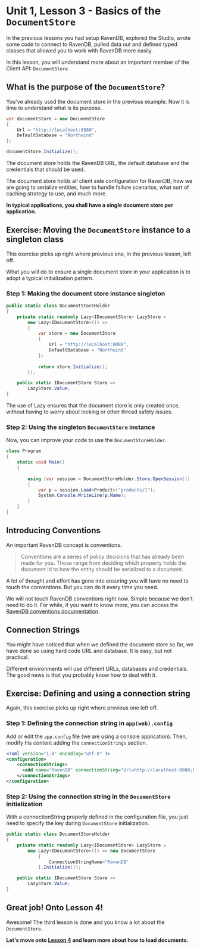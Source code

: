 # Unit 1, Lesson 3 - Basics of the `DocumentStore`

In the previous lessons you had setup RavenDB, explored the Studio, wrote
some code to connect to RavenDB, pulled data out and defined typed classes
that allowed you to work with RavenDB more easily.

In this lesson, you will understand more about an important member of the Client API:
`DocumentStore`.

## What is the purpose of the `DocumentStore`?

You've already used the document store in the previous example. Now it is time
to understand what is its purpose.

````csharp
var documentStore = new DocumentStore
{
    Url = "http://localhost:8080",
    DefaultDatabase = "Northwind"
};

documentStore.Initialize();
````

The document store holds the RavenDB URL, the default database and the credentials
that should be used.

The document store holds all client side configuration for RavenDB, how we are 
going to serialize entities, how to handle failure scenarios, what sort of caching
strategy to use, and much more.

**In  typical applications, you shall have a single document store per application.**

## Exercise: Moving the `DocumentStore` instance to a singleton class

This exercise picks up right where previous one, in the previous lesson, left off.

What you will do to ensure a single document store in your application is to adopt
a typical initialization pattern.

### Step 1: Making the document store instance singleton

````csharp
public static class DocumentStoreHolder
{
    private static readonly Lazy<IDocumentStore> LazyStore =
        new Lazy<IDocumentStore>(() => 
        {
            var store = new DocumentStore
            {
                Url = "http://localhost:8080",
                DefaultDatabase = "Northwind"
            };
            
            return store.Initialize();
        });

    public static IDocumentStore Store =>
        LazyStore.Value;
}
````

The use of Lazy ensures that the document store is only created once, without
having to worry about locking or other thread safety issues.

### Step 2: Using the singleton `DocumentStore` instance

Now, you can improve your code to use the `DocumentStoreHolder`.

````csharp
class Program
{
    static void Main()
    {
 
        using (var session = DocumentStoreHolder.Store.OpenSession())
        {
            var p = session.Load<Product>("products/1");
            System.Console.WriteLine(p.Name);
        }
    }
}
````

## Introducing Conventions

An important RavenDB concept is conventions.

> Conventions are a series of policy decisions that has already been made for you.
Those range from deciding which property holds the document id to how the entity
should be serialized to a document.

A lot of thought and effort has gone into ensuring you will have no need to touch
the conventions. But you can do it every time you need.

We will not touch RavenDB conventions right now. Simple because we don't need 
to do it. For while, if you want to know more, you can access the [RavenDB conventions
documentation](https://ravendb.net/docs/article-page/3.0/csharp/client-api/configuration/conventions/what-are-conventions).

## Connection Strings

You might have noticed that when we defined the document store so far, we
have done so using hard code URL and database. It is easy, but not practical.

Different environments will use different URLs, databases and credentials. The
good news is that you probably know how to deal with it. 

## Exercise: Defining and using a connection string

Again, this exercise picks up right where previous one left off.

### Step 1: Defining the connection string in `app(web).config`

Add or edit the `app.config` file (we are using a console application). Then,
modify his content adding the `connectionStrings` section.

````xml
<?xml version="1.0" encoding="utf-8" ?>
<configuration>
    <connectionStrings>
      <add name="RavenDB" connectionString="Url=http://localhost:8080;Database=Northwind"/>
    </connectionStrings>
</configuration>
````

### Step 2: Using the connection string in the `DocumentStore` initialization

With a connectionString properly defined in the configuration file, you just need
to specify the key during `DocumentStore` initialization.

````csharp
public static class DocumentStoreHolder
{
    private static readonly Lazy<IDocumentStore> LazyStore =
        new Lazy<IDocumentStore>(() => new DocumentStore
            {
                ConnectionStringName="RavenDB"
            }.Initialize());

    public static IDocumentStore Store =>
        LazyStore.Value;
}
````

## Great job! Onto Lesson 4!

Awesome! The third lesson is done and you know a lot about the `DocumentStore`.

**Let's move onto [Lesson 4](../lesson4/README.md) and learn more about how to load documents.**


